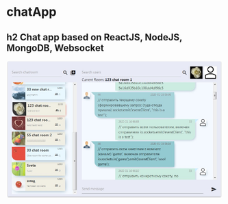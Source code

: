 # chatApp
h2  Chat app based on ReactJS, NodeJS, MongoDB, Websocket
--------
<img src="./image.jpg" />
